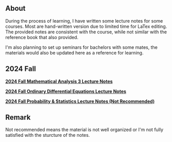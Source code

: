 ## About
During the process of learning, I have written some lecture notes for some courses. Most are hand-written version due to limited time for LaTex editing. The provided notes are consistent with the course, while not similar with the reference book that also provided.

I'm also planning to set up seminars for bachelors with some mates, the materials would also be updated here as a reference for learning.

## 2024 Fall

**[2024 Fall Mathematical Analysis 3 Lecture Notes]()**

**[2024 Fall Ordinary Differential Equations Lecture Notes]()**

**[2024 Fall Probability & Statistics Lecture Notes (Not Recommended)]()**

## Remark
Not recommended means the material is not well organized or I'm not fully satisfied with the sturcture of the notes.
